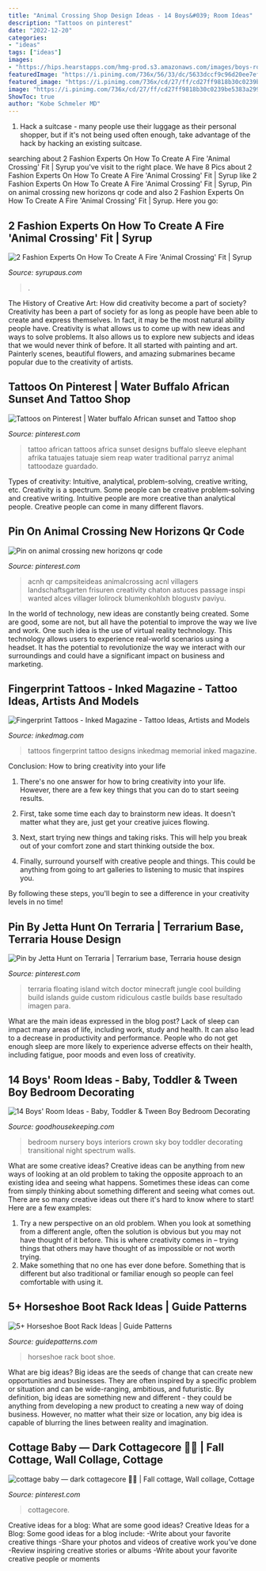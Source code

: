 ```yaml
---
title: "Animal Crossing Shop Design Ideas - 14 Boys&#039; Room Ideas"
description: "Tattoos on pinterest"
date: "2022-12-20"
categories:
- "ideas"
tags: ["ideas"]
images:
- "https://hips.hearstapps.com/hmg-prod.s3.amazonaws.com/images/boys-room-ideas-little-crown-interiors-1542227589.jpg?crop=0.896xw:1.00xh;0.104xw,0&amp;resize=480:*"
featuredImage: "https://i.pinimg.com/736x/56/33/dc/5633dccf9c96d20ee7efc6bc5b23b695.jpg"
featured_image: "https://i.pinimg.com/736x/cd/27/ff/cd27ff9818b30c0239be5383a299c7e5--african-sunset-africa-tattoos.jpg"
image: "https://i.pinimg.com/736x/cd/27/ff/cd27ff9818b30c0239be5383a299c7e5--african-sunset-africa-tattoos.jpg"
ShowToc: true
author: "Kobe Schmeler MD"
---
```



1. Hack a suitcase - many people use their luggage as their personal shopper, but if it's not being used often enough, take advantage of the hack by hacking an existing suitcase.

	

		
searching about 2 Fashion Experts On How To Create A Fire &#039;Animal Crossing&#039; Fit | Syrup you've visit to the right place. We have 8 Pics about 2 Fashion Experts On How To Create A Fire &#039;Animal Crossing&#039; Fit | Syrup like 2 Fashion Experts On How To Create A Fire &#039;Animal Crossing&#039; Fit | Syrup, Pin on animal crossing new horizons qr code and also 2 Fashion Experts On How To Create A Fire &#039;Animal Crossing&#039; Fit | Syrup. Here you go:
		
    
## 2 Fashion Experts On How To Create A Fire &#039;Animal Crossing&#039; Fit | Syrup

<img loading=lazy src="https://www.syrupaus.com/wp-content/uploads/2020/05/acnhfashiontipsheaderEDITED-1536x644.png" onerror="this.onerror=null;this.src='https://tse1.mm.bing.net/th?id=OIP.r0h-bwfas460f0f6k4amKgHaDG&amp;pid=15.1';" alt="2 Fashion Experts On How To Create A Fire &#039;Animal Crossing&#039; Fit | Syrup">

_Source: syrupaus.com_

>. 

	

The History of Creative Art: How did creativity become a part of society?
Creativity has been a part of society for as long as people have been able to create and express themselves. In fact, it may be the most natural ability people have. Creativity is what allows us to come up with new ideas and ways to solve problems. It also allows us to explore new subjects and ideas that we would never think of before. It all started with painting and art. Painterly scenes, beautiful flowers, and amazing submarines became popular due to the creativity of artists.

    
## Tattoos On Pinterest | Water Buffalo African Sunset And Tattoo Shop

<img loading=lazy src="https://i.pinimg.com/736x/cd/27/ff/cd27ff9818b30c0239be5383a299c7e5--african-sunset-africa-tattoos.jpg" onerror="this.onerror=null;this.src='https://tse4.mm.bing.net/th?id=OIP._x0I7EG7xhzWaHq52G9QCgHaKY&amp;pid=15.1';" alt="Tattoos on Pinterest | Water buffalo African sunset and Tattoo shop">

_Source: pinterest.com_

>tattoo african tattoos africa sunset designs buffalo sleeve elephant afrika tatuajes tatuaje siem reap water traditional parryz animal tattoodaze guardado. 

	

Types of creativity: Intuitive, analytical, problem-solving, creative writing, etc.
Creativity is a spectrum. Some people can be creative problem-solving and creative writing. Intuitive people are more creative than analytical people. Creative people can come in many different flavors.

    
## Pin On Animal Crossing New Horizons Qr Code

<img loading=lazy src="https://i.pinimg.com/736x/56/33/dc/5633dccf9c96d20ee7efc6bc5b23b695.jpg" onerror="this.onerror=null;this.src='https://tse4.mm.bing.net/th?id=OIP.6ruHD8-GgyPiVx-TvBfmcwHaHc&amp;pid=15.1';" alt="Pin on animal crossing new horizons qr code">

_Source: pinterest.com_

>acnh qr campsiteideas animalcrossing acnl villagers landschaftsgarten frisuren creativity chaton astuces passage inspi wanted alces villager lolirock blumenkohlxh blogustv paviyu. 

	

In the world of technology, new ideas are constantly being created. Some are good, some are not, but all have the potential to improve the way we live and work. One such idea is the use of virtual reality technology. This technology allows users to experience real-world scenarios using a headset. It has the potential to revolutionize the way we interact with our surroundings and could have a significant impact on business and marketing.

    
## Fingerprint Tattoos - Inked Magazine - Tattoo Ideas, Artists And Models

<img loading=lazy src="https://www.inkedmag.com/.image/t_share/MTU5MDMyNzExMTU2OTM0Mjkz/fplead.gif" onerror="this.onerror=null;this.src='https://tse4.mm.bing.net/th?id=OIP.SkUhRISkO10qKh00lPlNbAHaHa&amp;pid=15.1';" alt="Fingerprint Tattoos - Inked Magazine - Tattoo Ideas, Artists and Models">

_Source: inkedmag.com_

>tattoos fingerprint tattoo designs inkedmag memorial inked magazine. 

	

Conclusion: How to bring creativity into your life
1. There's no one answer for how to bring creativity into your life. However, there are a few key things that you can do to start seeing results.
2. First, take some time each day to brainstorm new ideas. It doesn't matter what they are, just get your creative juices flowing.

3. Next, start trying new things and taking risks. This will help you break out of your comfort zone and start thinking outside the box.

4. Finally, surround yourself with creative people and things. This could be anything from going to art galleries to listening to music that inspires you.

By following these steps, you'll begin to see a difference in your creativity levels in no time!

    
## Pin By Jetta Hunt On Terraria | Terrarium Base, Terraria House Design

<img loading=lazy src="https://i.pinimg.com/736x/2a/f6/64/2af664cf0fb4eec27e6e928621d2d319.jpg" onerror="this.onerror=null;this.src='https://tse4.mm.bing.net/th?id=OIP.eOhK2PVsftCvYtlGIvVIuQHaH6&amp;pid=15.1';" alt="Pin by Jetta Hunt on Terraria | Terrarium base, Terraria house design">

_Source: pinterest.com_

>terraria floating island witch doctor minecraft jungle cool building build islands guide custom ridiculous castle builds base resultado imagen para. 

	

What are the main ideas expressed in the blog post?
Lack of sleep can impact many areas of life, including work, study and health. It can also lead to a decrease in productivity and performance. People who do not get enough sleep are more likely to experience adverse effects on their health, including fatigue, poor moods and even loss of creativity.

    
## 14 Boys&#039; Room Ideas - Baby, Toddler &amp; Tween Boy Bedroom Decorating

<img loading=lazy src="https://hips.hearstapps.com/hmg-prod.s3.amazonaws.com/images/boys-room-ideas-little-crown-interiors-1542227589.jpg?crop=0.896xw:1.00xh;0.104xw,0&amp;resize=480:*" onerror="this.onerror=null;this.src='https://tse2.mm.bing.net/th?id=OIP.PhNNRSmwTgZOXBD-eE1oVQHaLE&amp;pid=15.1';" alt="14 Boys&#039; Room Ideas - Baby, Toddler &amp; Tween Boy Bedroom Decorating">

_Source: goodhousekeeping.com_

>bedroom nursery boys interiors crown sky boy toddler decorating transitional night spectrum walls. 

	

What are some creative ideas?
Creative ideas can be anything from new ways of looking at an old problem to taking the opposite approach to an existing idea and seeing what happens. Sometimes these ideas can come from simply thinking about something different and seeing what comes out. There are so many creative ideas out there it's hard to know where to start! Here are a few examples: 
1. Try a new perspective on an old problem. When you look at something from a different angle, often the solution is obvious but you may not have thought of it before. This is where creativity comes in – trying things that others may have thought of as impossible or not worth trying. 
2. Make something that no one has ever done before. Something that is different but also traditional or familiar enough so people can feel comfortable with using it.

    
## 5+ Horseshoe Boot Rack Ideas | Guide Patterns

<img loading=lazy src="https://www.guidepatterns.com/wp-content/uploads/2017/08/Horseshoe-Shoe-Rack.jpg" onerror="this.onerror=null;this.src='https://tse3.mm.bing.net/th?id=OIP.5zAFj33h8AihFztxw0jiiwHaFj&amp;pid=15.1';" alt="5+ Horseshoe Boot Rack Ideas | Guide Patterns">

_Source: guidepatterns.com_

>horseshoe rack boot shoe. 

	

What are big ideas?
Big ideas are the seeds of change that can create new opportunities and businesses. They are often inspired by a specific problem or situation and can be wide-ranging, ambitious, and futuristic. By definition, big ideas are something new and different - they could be anything from developing a new product to creating a new way of doing business. However, no matter what their size or location, any big idea is capable of blurring the lines between reality and imagination.

    
## Cottage Baby — Dark Cottagecore 🍄🥀 | Fall Cottage, Wall Collage, Cottage

<img loading=lazy src="https://i.pinimg.com/736x/95/46/47/9546471f2f48f6a78930c34eabcbe27a.jpg" onerror="this.onerror=null;this.src='https://tse4.mm.bing.net/th?id=OIP.8wWHzdMUWm8oKM9OsY6LDwHaJ4&amp;pid=15.1';" alt="cottage baby — dark cottagecore 🍄🥀 | Fall cottage, Wall collage, Cottage">

_Source: pinterest.com_

>cottagecore. 

	

Creative ideas for a blog: What are some good ideas?
Creative Ideas for a Blog:
Some good ideas for a blog include: 
-Write about your favorite creative things 
-Share your photos and videos of creative work you’ve done 
-Review inspiring creative stories or albums 
-Write about your favorite creative people or moments

